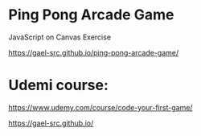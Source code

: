 # Ping Pong Arcade Game

JavaScript on Canvas Exercise

https://gael-src.github.io/ping-pong-arcade-game/

# Udemi course:

https://www.udemy.com/course/code-your-first-game/


https://gael-src.github.io/
